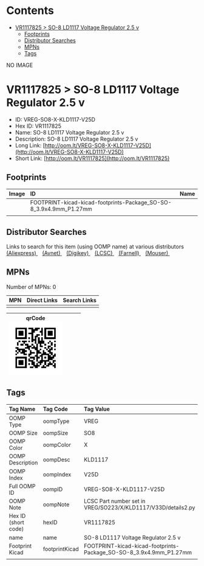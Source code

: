 



Contents
========

* [VR1117825 > SO-8 LD1117 Voltage Regulator 2.5 v](#vr1117825--so-8-ld1117-voltage-regulator-25-v)
	* [Footprints](#footprints)
	* [Distributor Searches](#distributor-searches)
	* [MPNs](#mpns)
	* [Tags](#tags)
  
NO IMAGE  
# VR1117825 > SO-8 LD1117 Voltage Regulator 2.5 v

- ID: VREG-SO8-X-KLD1117-V25D
- Hex ID: VR1117825
- Name: SO-8 LD1117 Voltage Regulator 2.5 v
- Description: SO-8 LD1117 Voltage Regulator 2.5 v
- Long Link: [http://oom.lt/VREG-SO8-X-KLD1117-V25D](http://oom.lt/VREG-SO8-X-KLD1117-V25D)
- Short Link: [http://oom.lt/VR1117825](http://oom.lt/VR1117825)

## Footprints
  

|Image|ID|Name|
| :--- | :--- | :--- |
||FOOTPRINT-kicad-kicad-footprints-Package_SO-SO-8_3.9x4.9mm_P1.27mm||
||||

## Distributor Searches
  
Links to search for this item (using OOMP name) at various distributors  
[(Aliexpress) ](https://www.aliexpress.com/wholesale?SearchText=1117SO-8+LD1117+Voltage+Regulator+2.5+v)&nbsp;&nbsp;&nbsp;[(Avnet) ](https://www.avnet.com/shop/us/search/SO-8+LD1117+Voltage+Regulator+2.5+v)&nbsp;&nbsp;&nbsp;[(Digikey) ](https://www.digikey.co.uk/en/products/result?s=SO-8+LD1117+Voltage+Regulator+2.5+v)&nbsp;&nbsp;&nbsp;[(LCSC) ](https://www.lcsc.com/search?q=SO-8+LD1117+Voltage+Regulator+2.5+v)&nbsp;&nbsp;&nbsp;[(Farnell) ](https://uk.farnell.com/search?st=SO-8+LD1117+Voltage+Regulator+2.5+v)&nbsp;&nbsp;&nbsp;[(Mouser) ](https://www.mouser.com/c/?q=SO-8+LD1117+Voltage+Regulator+2.5+v)&nbsp;&nbsp;&nbsp;
## MPNs
  
Number of MPNs: 0  

|MPN|Direct Links|Search Links|
| :--- | :--- | :--- |
||||
  

|qrCode<br>[![](https://raw.githubusercontent.com/oomlout/oomlout_OOMP_parts_V2/main/VREG/SO8/X/KLD1117/V25D/qrCode_140.png)](https://github.com/oomlout/oomlout_OOMP_parts_V2/tree/main/VREG/SO8/X/KLD1117/V25D/qrCode.png)||||
| :---: | :---: | :---: | :---: |

## Tags
  

|Tag Name|Tag Code|Tag Value|
| :--- | :--- | :--- |
|OOMP Type|oompType|VREG|
|OOMP Size|oompSize|SO8|
|OOMP Color|oompColor|X|
|OOMP Description|oompDesc|KLD1117|
|OOMP Index|oompIndex|V25D|
|Full OOMP ID|oompID|VREG-SO8-X-KLD1117-V25D|
|OOMP Note|oompNote|LCSC Part number set in VREG/SO223/X/KLD1117/V33D/details2.py|
|Hex ID (short code)|hexID|VR1117825|
|name|name|SO-8 LD1117 Voltage Regulator 2.5 v|
|Footprint Kicad|footprintKicad|FOOTPRINT-kicad-kicad-footprints-Package_SO-SO-8_3.9x4.9mm_P1.27mm|
||||
